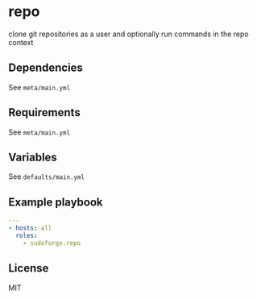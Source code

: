 # repo

clone git repositories as a user and optionally run commands in the repo context

## Dependencies

See `meta/main.yml`

## Requirements

See `meta/main.yml`

## Variables

See `defaults/main.yml`

## Example playbook

```yaml
---
- hosts: all
  roles:
    - sudoforge.repo
```

## License

MIT
